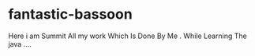 # fantastic-bassoon
Here i am Summit All my work Which Is Done By Me . While Learning The java  ....
